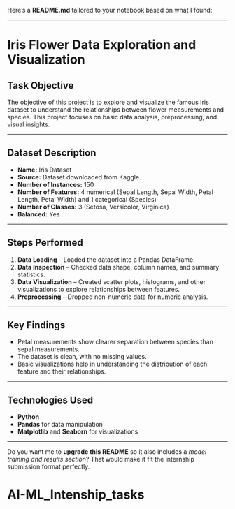 Here’s a **README.md** tailored to your notebook based on what I found:

---

# Iris Flower Data Exploration and Visualization

## **Task Objective**

The objective of this project is to explore and visualize the famous Iris dataset to understand the relationships between flower measurements and species. This project focuses on basic data analysis, preprocessing, and visual insights.

---

## **Dataset Description**

* **Name:** Iris Dataset
* **Source:** Dataset downloaded from Kaggle.
* **Number of Instances:** 150
* **Number of Features:** 4 numerical (Sepal Length, Sepal Width, Petal Length, Petal Width) and 1 categorical (Species)
* **Number of Classes:** 3 (Setosa, Versicolor, Virginica)
* **Balanced:** Yes

---

## **Steps Performed**

1. **Data Loading** – Loaded the dataset into a Pandas DataFrame.
2. **Data Inspection** – Checked data shape, column names, and summary statistics.
3. **Data Visualization** – Created scatter plots, histograms, and other visualizations to explore relationships between features.
4. **Preprocessing** – Dropped non-numeric data for numeric analysis.

---

## **Key Findings**

* Petal measurements show clearer separation between species than sepal measurements.
* The dataset is clean, with no missing values.
* Basic visualizations help in understanding the distribution of each feature and their relationships.

---

## **Technologies Used**

* **Python**
* **Pandas** for data manipulation
* **Matplotlib** and **Seaborn** for visualizations

---

Do you want me to **upgrade this README** so it also includes a *model training and results section*? That would make it fit the internship submission format perfectly.
# AI-ML_Intenship_tasks
